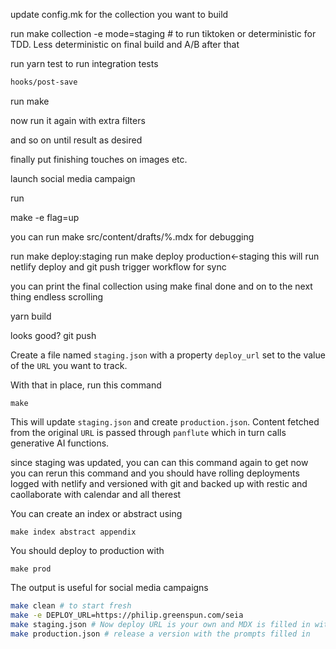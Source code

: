 update config.mk for the collection you want to build

run make collection -e mode=staging # to run tiktoken or deterministic for TDD. Less deterministic on final build and A/B after that

run yarn test to run integration tests

```sh
hooks/post-save
```

run make

now run it again with extra filters

and so on until result as desired

finally put finishing touches on images etc.

launch social media campaign

run 

make -e flag=up

you can run make src/content/drafts/%.mdx for debugging

run make deploy:staging
run make deploy production<-staging
this will run netlify deploy and git push
trigger workflow for sync

you can print the final collection using make final
done and on to the next thing
endless scrolling

yarn build

looks good?
git push

Create a file named `staging.json` with a property `deploy_url` set to the value of the `URL` you want to track.

With that in place, run this command

```
make
```

This will update `staging.json` and create `production.json`. Content fetched from the original `URL` is passed through `panflute` which in turn calls generative AI functions.

since staging was updated, you can can this command again to get
now you can rerun this command and you should have
rolling deployments logged with netlify
and versioned with git
and backed up with restic
and caollaborate with calendar
and all therest

You can create an index or abstract using

```
make index abstract appendix
```

You should deploy to production with

```
make prod
```

The output is useful for social media campaigns

```sh
make clean # to start fresh
make -e DEPLOY_URL=https://philip.greenspun.com/seia
make staging.json # Now deploy URL is your own and MDX is filled in with prompts
make production.json # release a version with the prompts filled in
```